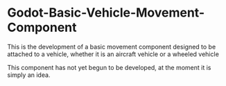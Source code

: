 # Godot-Basic-Vehicle-Movement-Component

This is the development of a basic movement component designed to be attached to a vehicle, whether it is an aircraft vehicle or a wheeled vehicle

This component has not yet begun to be developed, at the moment it is simply an idea.

